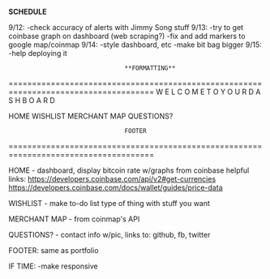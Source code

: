 ****SCHEDULE****

9/12: 
-check accuracy of alerts with Jimmy Song stuff
9/13:
-try to get coinbase graph on dashboard (web scraping?)
-fix and add markers to google map/coinmap
9/14:
-style dashboard, etc
-make bit bag bigger
9/15: 
-help deploying it


                                    **FORMATTING**
                                    
=====================================================================================
                W E L C O M E   T O   Y O U R   D A S H B O A R D


HOME    WISHLIST   MERCHANT MAP   QUESTIONS?















                                    FOOTER

=====================================================================================


HOME - dashboard, display bitcoin rate w/graphs from coinbase
helpful links:
https://developers.coinbase.com/api/v2#get-currencies 
https://developers.coinbase.com/docs/wallet/guides/price-data

WISHLIST - make to-do list type of thing with stuff you want

MERCHANT MAP - from coinmap's API

QUESTIONS? - contact info w/pic, links to: github, fb, twitter

FOOTER: same as portfolio

IF TIME:
-make responsive